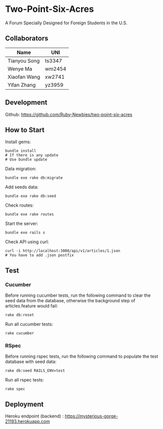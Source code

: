 # Two-Point-Six-Acres

A Forum Specially Designed for Foreign Students in the U.S.

## Collaborators

| Name         | UNI    |
| ------------ | ------ |
| Tianyou Song | ts3347 |
| Wenye Ma     | wm2454 |
| Xiaofan Wang | xw2741 |
| Yifan Zhang  | yz3959 |

## Development

Github: https://github.com/Ruby-Newbies/two-point-six-acres



## How to Start

Install gems:
```shell
bundle install  
# If there is any update
# Use bundle update
```

Data migration:
```shell
bundle exe rake db:migrate
```

Add seeds data:
```shell
bundle exe rake db:seed
```

Check routes:
```shell
bundle exe rake routes
```

Start the server:
```shell
bundle exe rails s
```

Check API using curl:
```shell
curl -i http://localhost:3000/api/v1/articles/1.json
# You have to add .json postfix
```

## Test

### Cucumber

Before running cucumber tests, run the following command to clear the seed data from the database,
otherwise the background step of articles.feature would fail:
```shell
rake db:reset
```

Run all cucumber tests:
```shell
rake cucumber
```

### RSpec

Before running rspec tests, run the following command to populate the test database with seed data:
```shell
rake db:seed RAILS_ENV=test
```

Run all rspec tests:
```shell
rake spec
```

## Deployment

Heroku endpoint (backend) :  https://mysterious-gorge-21193.herokuapp.com
